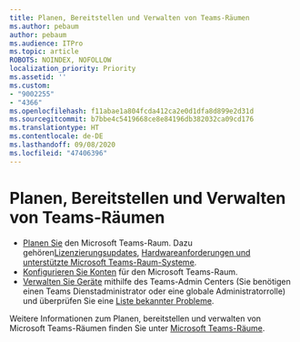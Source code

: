 ```yaml
---
title: Planen, Bereitstellen und Verwalten von Teams-Räumen
ms.author: pebaum
author: pebaum
ms.audience: ITPro
ms.topic: article
ROBOTS: NOINDEX, NOFOLLOW
localization_priority: Priority
ms.assetid: ''
ms.custom:
- "9002255"
- "4366"
ms.openlocfilehash: f11abae1a804fcda412ca2e0d1dfa8d899e2d31d
ms.sourcegitcommit: b7bbe4c5419668ce8e84196db382032ca09cd176
ms.translationtype: HT
ms.contentlocale: de-DE
ms.lasthandoff: 09/08/2020
ms.locfileid: "47406396"
---
```

# <a name="plan-deploy-and-manage-teams-rooms"></a>Planen, Bereitstellen und Verwalten von Teams-Räumen

- [Planen Sie](https://docs.microsoft.com/microsoftteams/rooms/rooms-plan) den Microsoft Teams-Raum. Dazu gehören[Lizenzierungsupdates](https://docs.microsoft.com/microsoftteams/rooms/rooms-licensing), [Hardwareanforderungen und unterstützte Microsoft Teams-Raum-Systeme](https://docs.microsoft.com/microsoftteams/rooms/requirements#hardware-requirements).
- [Konfigurieren Sie Konten](https://docs.microsoft.com/microsoftteams/rooms/rooms-configure-accounts) für den Microsoft Teams-Raum.
- [Verwalten Sie Geräte](https://docs.microsoft.com/microsoftteams/rooms/rooms-manage)  mithilfe des Teams-Admin Centers (Sie benötigen einen Teams Dienstadministrator oder eine globale Administratorrolle) und überprüfen Sie eine [Liste bekannter Probleme](https://docs.microsoft.com/microsoftteams/rooms/known-issues).

Weitere Informationen zum Planen, bereitstellen und verwalten von Microsoft Teams-Räumen finden Sie unter [Microsoft Teams-Räume](https://docs.microsoft.com/microsoftteams/rooms/).
